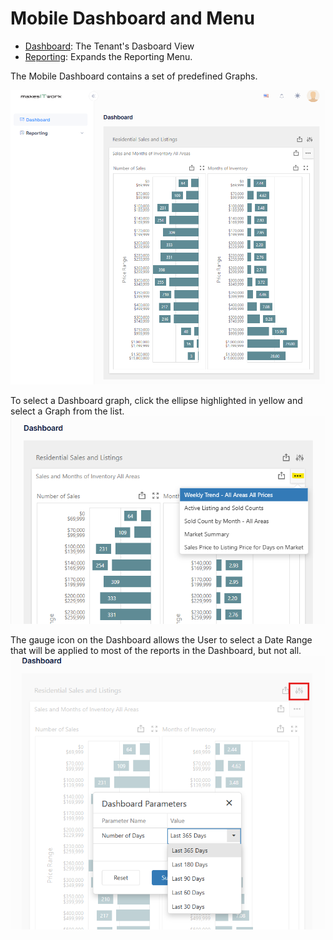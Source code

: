 ﻿# Mobile Dashboard and Menu

* [Dashboard](mobile-trends.md):  The Tenant's Dasboard View
* [Reporting](mobile-reports.md):  Expands the Reporting Menu.


The Mobile Dashboard contains a set of predefined Graphs. 

![Mobile Dashboard image](../images/reda_web_dashboard_ipad.png)

To select a Dashboard graph, click the ellipse highlighted in yellow and select a Graph from the list.
![Mobile Dashboard image](../images/reda_web_dashboard_ipad_select.png)

The gauge icon on the Dashboard allows the User to select a Date Range that will be applied to most of the reports in the Dashboard, but not all.
![Mobile Dashboard image](../images/reda_web_dashboard_ipad_dates.png)




